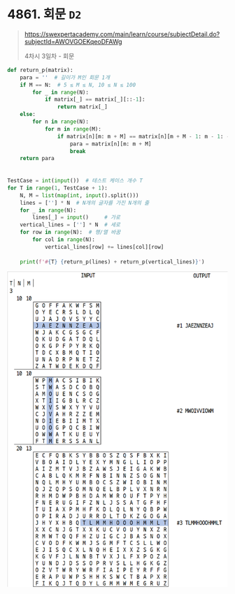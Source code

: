 # 4861. 회문 `D2`

> https://swexpertacademy.com/main/learn/course/subjectDetail.do?subjectId=AWOVGOEKqeoDFAWg
>
> 4차시 3일차 - 회문

```python
def return_p(matrix):
    para = ''  # 길이가 M인 회문 1개
    if M == N:  # 5 ≤ M ≤ N, 10 ≤ N ≤ 100
        for _ in range(N):
            if matrix[_] == matrix[_][::-1]:
                return matrix[_]
    else:
        for n in range(N):
            for m in range(M):
                if matrix[n][m: m + M] == matrix[n][m + M - 1: m - 1: -1]:
                    para = matrix[n][m: m + M]
                    break
    return para


TestCase = int(input())  # 테스트 케이스 개수 T
for T in range(1, TestCase + 1):
    N, M = list(map(int, input().split()))
    lines = [''] * N  # N개의 글자를 가진 N개의 줄
    for _ in range(N):
        lines[_] = input()     # 가로
    vertical_lines = [''] * N  # 세로
    for row in range(N):  # 행/열 바꿈
        for col in range(N):
            vertical_lines[row] += lines[col][row]

    print(f'#{T} {return_p(lines) + return_p(vertical_lines)}')
```

![04861](04861_회문.assets/04861.png)
